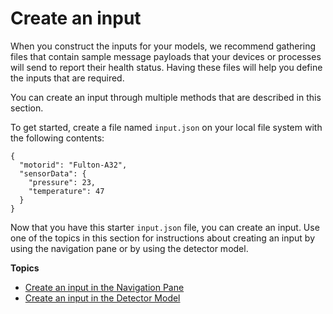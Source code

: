 # Create an input<a name="create-input-overview"></a>

When you construct the inputs for your models, we recommend gathering files that contain sample message payloads that your devices or processes will send to report their health status\. Having these files will help you define the inputs that are required\. 

You can create an input through multiple methods that are described in this section\.

To get started, create a file named `input.json` on your local file system with the following contents: 

```
{
  "motorid": "Fulton-A32",
  "sensorData": {
    "pressure": 23,
    "temperature": 47
  }
}
```

Now that you have this starter `input.json` file, you can create an input\. Use one of the topics in this section for instructions about creating an input by using the navigation pane or by using the detector model\. 

**Topics**
+ [Create an input in the Navigation Pane](create-input-for-models.md)
+ [Create an input in the Detector Model](iotevents-detector-input.md)